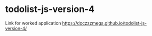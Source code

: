 # todolist-js-version-4
Link for worked application https://doczzzmega.github.io/todolist-js-version-4/
